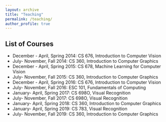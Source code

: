```yaml
---
layout: archive
title: "Teaching"
permalink: /teaching/
author_profile: true
---
```



## List of Courses 
* December - April, Spring 2014: CS 676, Introduction to Computer Vision
* July- November, Fall 2014: CS 360, Introduction to Computer Graphics
* December - April, Spring 2015: CS 678, Machine Learning for Computer Vision
* July- November, Fall 2015: CS 360, Introduction to Computer Graphics
* December - April, Spring 2016: CS 676, Introduction to Computer Vision
* July- November, Fall 2016: ESC 101, Fundamentals of Computing
* January- April, Spring 2017: CS 698O, Visual Recognition
* July- November, Fall 2017: CS 698O, Visual Recognition
* January- April, Spring 2018: CS 360, Introduction to Computer Graphics
* January- April, Spring 2019: CS 783, Visual Recognition
* July- November, Fall 2019: CS 360, Introduction to Computer Graphics
